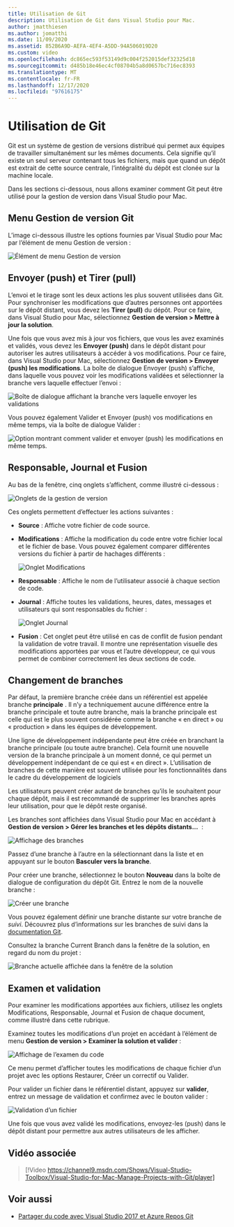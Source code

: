 ```yaml
---
title: Utilisation de Git
description: Utilisation de Git dans Visual Studio pour Mac.
author: jmatthiesen
ms.author: jomatthi
ms.date: 11/09/2020
ms.assetid: 852B6A9D-AEFA-4EF4-A5DD-94A506019D20
ms.custom: video
ms.openlocfilehash: dc865ec593f53149d9c004f252015def32325d18
ms.sourcegitcommit: d485b18e46ec4cf08704b5a8d0657bc716ec8393
ms.translationtype: MT
ms.contentlocale: fr-FR
ms.lasthandoff: 12/17/2020
ms.locfileid: "97616175"
---
```

# <a name="working-with-git"></a>Utilisation de Git

Git est un système de gestion de versions distribué qui permet aux équipes de travailler simultanément sur les mêmes documents. Cela signifie qu’il existe un seul serveur contenant tous les fichiers, mais que quand un dépôt est extrait de cette source centrale, l’intégralité du dépôt est clonée sur la machine locale.

Dans les sections ci-dessous, nous allons examiner comment Git peut être utilisé pour la gestion de version dans Visual Studio pour Mac.

## <a name="git-version-control-menu"></a>Menu Gestion de version Git

L’image ci-dessous illustre les options fournies par Visual Studio pour Mac par l’élément de menu Gestion de version :

![Élément de menu Gestion de version](media/version-control-gitVersionControlMenu.png)

## <a name="push-and-pull"></a>Envoyer (push) et Tirer (pull)

L’envoi et le tirage sont les deux actions les plus souvent utilisées dans Git. Pour synchroniser les modifications que d’autres personnes ont apportées sur le dépôt distant, vous devez les **Tirer (pull)** du dépôt. Pour ce faire, dans Visual Studio pour Mac, sélectionnez **Gestion de version > Mettre à jour la solution**.

Une fois que vous avez mis à jour vos fichiers, que vous les avez examinés et validés, vous devez les **Envoyer (push)** dans le dépôt distant pour autoriser les autres utilisateurs à accéder à vos modifications. Pour ce faire, dans Visual Studio pour Mac, sélectionnez **Gestion de version > Envoyer (push) les modifications**. La boîte de dialogue Envoyer (push) s’affiche, dans laquelle vous pouvez voir les modifications validées et sélectionner la branche vers laquelle effectuer l’envoi :

![Boîte de dialogue affichant la branche vers laquelle envoyer les validations](media/version-control-gitPush.png)

Vous pouvez également Valider et Envoyer (push) vos modifications en même temps, via la boîte de dialogue Valider :

![Option montrant comment valider et envoyer (push) les modifications en même temps.](media/version-control-commitPush.png)

## <a name="blame-log-and-merge"></a>Responsable, Journal et Fusion

Au bas de la fenêtre, cinq onglets s’affichent, comme illustré ci-dessous :

![Onglets de la gestion de version](media/version-control-gitTabs.png)

Ces onglets permettent d’effectuer les actions suivantes :

* **Source** : Affiche votre fichier de code source.
* **Modifications** : Affiche la modification du code entre votre fichier local et le fichier de base. Vous pouvez également comparer différentes versions du fichier à partir de hachages différents :

    ![Onglet Modifications](media/version-control-gitChange.png)

* **Responsable** : Affiche le nom de l’utilisateur associé à chaque section de code.
* **Journal** : Affiche toutes les validations, heures, dates, messages et utilisateurs qui sont responsables du fichier :

    ![Onglet Journal](media/version-control-gitLog.png)

* **Fusion** : Cet onglet peut être utilisé en cas de conflit de fusion pendant la validation de votre travail. Il montre une représentation visuelle des modifications apportées par vous et l’autre développeur, ce qui vous permet de combiner correctement les deux sections de code.

## <a name="switching-branches"></a>Changement de branches

Par défaut, la première branche créée dans un référentiel est appelée branche **principale** . Il n’y a techniquement aucune différence entre la branche principale et toute autre branche, mais la branche principale est celle qui est le plus souvent considérée comme la branche « en direct » ou « production » dans les équipes de développement.

Une ligne de développement indépendante peut être créée en branchant la branche principale (ou toute autre branche). Cela fournit une nouvelle version de la branche principale à un moment donné, ce qui permet un développement indépendant de ce qui est « en direct ». L’utilisation de branches de cette manière est souvent utilisée pour les fonctionnalités dans le cadre du développement de logiciels

Les utilisateurs peuvent créer autant de branches qu’ils le souhaitent pour chaque dépôt, mais il est recommandé de supprimer les branches après leur utilisation, pour que le dépôt reste organisé.

Les branches sont affichées dans Visual Studio pour Mac en accédant à **Gestion de version > Gérer les branches et les dépôts distants...**  :

![Affichage des branches](media/version-control-gitBranch2.png)

Passez d’une branche à l’autre en la sélectionnant dans la liste et en appuyant sur le bouton **Basculer vers la branche**.

Pour créer une branche, sélectionnez le bouton **Nouveau** dans la boîte de dialogue de configuration du dépôt Git. Entrez le nom de la nouvelle branche :

![Créer une branche](media/version-control-gitBranch.png)

Vous pouvez également définir une branche distante sur votre branche de _suivi_. Découvrez plus d’informations sur les branches de suivi dans la [documentation Git](https://git-scm.com/book/en/v2/Git-Branching-Remote-Branches#Tracking-Branches).

Consultez la branche Current Branch dans la fenêtre de la solution, en regard du nom du projet :

 ![Branche actuelle affichée dans la fenêtre de la solution](media/version-control-gitBranchName.png)

## <a name="reviewing-and-committing"></a>Examen et validation

Pour examiner les modifications apportées aux fichiers, utilisez les onglets Modifications, Responsable, Journal et Fusion de chaque document, comme illustré dans cette rubrique.

Examinez toutes les modifications d’un projet en accédant à l’élément de menu **Gestion de version > Examiner la solution et valider** :

![Affichage de l’examen du code](media/version-control-gitReviewCommit.png)

Ce menu permet d’afficher toutes les modifications de chaque fichier d’un projet avec les options Restaurer, Créer un correctif ou Valider.

Pour valider un fichier dans le référentiel distant, appuyez sur **valider**, entrez un message de validation et confirmez avec le bouton valider :

![Validation d’un fichier](media/version-control-gitCommit.png)

Une fois que vous avez validé les modifications, envoyez-les (push) dans le dépôt distant pour permettre aux autres utilisateurs de les afficher.

## <a name="related-video"></a>Vidéo associée

> [!Video https://channel9.msdn.com/Shows/Visual-Studio-Toolbox/Visual-Studio-for-Mac-Manage-Projects-with-Git/player]

## <a name="see-also"></a>Voir aussi

* [Partager du code avec Visual Studio 2017 et Azure Repos Git](/azure/devops/repos/git/share-your-code-in-git-vs-2017)
